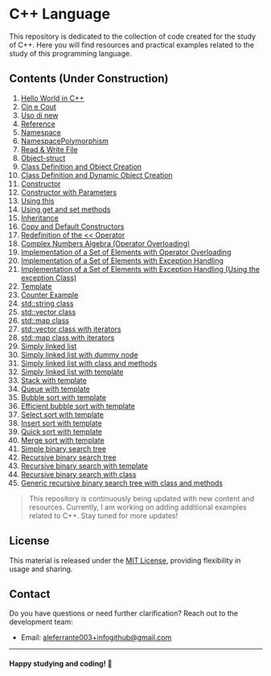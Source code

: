 # C++ Language

This repository is dedicated to the collection of code created for the study of C++. Here you will find resources and practical examples related to the study of this programming language.


## Contents (Under Construction)
1. [Hello World in C++](https://github.com/AlessandroFerrante/Cpp-language/blob/main/hello_world.cpp)
2. [Cin e Cout](https://github.com/AlessandroFerrante/Cpp-language/blob/main/cin_cout.cpp)
3. [Uso di new](https://github.com/AlessandroFerrante/Cpp-language/blob/main/cin_cout.cpp)
4. [Reference](https://github.com/AlessandroFerrante/Cpp-language/blob/main/reference.cpp)
5. [Namespace](https://github.com/AlessandroFerrante/Cpp-language/blob/main/namespace.cpp)
6. [NamespacePolymorphism](https://github.com/AlessandroFerrante/Cpp-language/blob/main/namespacePolymorphism.cpp)
8. [Read & Write File](https://github.com/AlessandroFerrante/Cpp-language/blob/main/read%26writeFile.cpp)
9. [Object-struct](https://github.com/AlessandroFerrante/Cpp-language/blob/main/object_struct_xample.cpp)
10. [Class Definition and Object Creation](https://github.com/AlessandroFerrante/Cpp-language/blob/main/object_example.cpp)
11. [Class Definition and Dynamic Object Creation](https://github.com/AlessandroFerrante/Cpp-language/blob/main/dynamic_object_example.cpp)
12. [Constructor](https://github.com/AlessandroFerrante/Cpp-language/blob/main/constructor_example.cpp)
13. [Constructor with Parameters](https://github.com/AlessandroFerrante/Cpp-language/blob/main/constructor_parameters_example.cpp)
14. [Using this](https://github.com/AlessandroFerrante/Cpp-language/blob/main/this_pointer.cpp)
15. [Using get and set methods](https://github.com/AlessandroFerrante/Cpp-language/blob/main/methods_get_set.cpp)
16. [Inheritance](https://github.com/AlessandroFerrante/Cpp-language/blob/main/inheritance.cpp)
17. [Copy and Default Constructors](https://github.com/AlessandroFerrante/Cpp-language/blob/main/constructor_copy.cpp)
18. [Redefinition of the << Operator](https://github.com/AlessandroFerrante/Cpp-language/blob/main/lshift_operator.cpp)
19. [Complex Numbers Algebra (Operator Overloading)](https://github.com/AlessandroFerrante/Cpp-language/blob/main/complex.cpp)
20. [Implementation of a Set of Elements with Operator Overloading](https://github.com/AlessandroFerrante/Cpp-language/tree/main/set_overloading_operator)
21. [Implementation of a Set of Elements with Exception Handling](https://github.com/AlessandroFerrante/Cpp-language/tree/main/set_error_handling)
22. [Implementation of a Set of Elements with Exception Handling (Using the exception Class)](https://github.com/AlessandroFerrante/Cpp-language/tree/main/set_error_handling)
23. [Template](https://github.com/AlessandroFerrante/Cpp-language/tree/main/template)
24. [Counter Example](https://github.com/AlessandroFerrante/Cpp-language/tree/main/counter)
25. [std::string class](https://github.com/AlessandroFerrante/Cpp-language/blob/main/string_vector_map_classes/string.cpp)
26. [std::vector class](https://github.com/AlessandroFerrante/Cpp-language/blob/main/string_vector_map_classes/vector.cpp)
27. [std::map class](https://github.com/AlessandroFerrante/Cpp-language/blob/main/string_vector_map_classes/map.cpp)
28. [std::vector class with iterators](https://github.com/AlessandroFerrante/Cpp-language/blob/main/string_vector_map_classes/vector_iterators.cpp)
29. [std::map class with iterators](https://github.com/AlessandroFerrante/Cpp-language/blob/main/string_vector_map_classes/map_iterators.cpp)
30. [Simply linked list](https://github.com/AlessandroFerrante/Cpp-language/blob/main/data_structures/list/linked_list.cpp)
31. [Simply linked list with dummy node](https://github.com/AlessandroFerrante/Cpp-language/blob/main/data_structures/list/list_dummy_node.cpp)
32. [Simply linked list with class and methods](https://github.com/AlessandroFerrante/Cpp-language/blob/main/data_structures/list/linked_list_C%2B%2B.cpp)
33. [Simply linked list with template](https://github.com/AlessandroFerrante/Cpp-language/tree/main/data_structures/list_template)
34. [Stack with template](https://github.com/AlessandroFerrante/Cpp-language/tree/main/data_structures/stack_template)
35. [Queue with template](https://github.com/AlessandroFerrante/Cpp-language/tree/main/data_structures/queue_template)
36. [Bubble sort with template](https://github.com/AlessandroFerrante/Cpp-language/blob/main/sorting_algorithms/bubblesort.cpp)
37. [Efficient bubble sort with template](https://github.com/AlessandroFerrante/Cpp-language/blob/main/sorting_algorithms/efficient_bubblesort.cpp)
38. [Select sort with template](https://github.com/AlessandroFerrante/Cpp-language/blob/main/sorting_algorithms/selectsort.cpp)
39. [Insert sort with template](https://github.com/AlessandroFerrante/Cpp-language/blob/main/sorting_algorithms/insertsort.cpp)
40. [Quick sort with template](https://github.com/AlessandroFerrante/Cpp-language/blob/main/sorting_algorithms/quicksort.cpp)
41. [Merge sort with template](https://github.com/AlessandroFerrante/Cpp-language/blob/main/sorting_algorithms/mergesort.cpp)
42. [Simple binary search tree](https://github.com/AlessandroFerrante/Cpp-language/blob/main/binary_search_tree/bst.cpp)
43. [Recursive binary search tree](https://github.com/AlessandroFerrante/Cpp-language/blob/main/binary_search_tree/bst_recursive.cpp)
44. [Recursive binary search with template](https://github.com/AlessandroFerrante/Cpp-language/blob/main/binary_search_tree/generic_recursive_bst.cpp)
45. [Recursive binary search with class](https://github.com/AlessandroFerrante/Cpp-language/blob/main/binary_search_tree/bst_class.cpp)
46. [Generic recursive binary search tree with class and methods](https://github.com/AlessandroFerrante/Cpp-language/blob/main/binary_search_tree/generic_bst_class.cpp)
    
 > This repository is continuously being updated with new content and resources. Currently, I am working on adding additional examples related to C++. Stay tuned for more updates!


## License

This material is released under the [MIT License](https://chat.openai.com/c/LICENSE), providing flexibility in usage and sharing.

## Contact

Do you have questions or need further clarification? Reach out to the development team:

- Email: aleferrante003+infogithub@gmail.com
---
#### Happy studying and coding! 🚀
